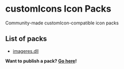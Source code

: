 # customIcons Icon Packs
Community-made customIcon-compatible icon packs

## List of packs
* [imageres.dll](/packs/imageres.dll.cIPack)

**Want to publish a pack? [Go here](/packFolder)!**
